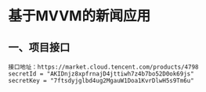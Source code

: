 # 基于MVVM的新闻应用

## 一、项目接口

```
接口地址：https://market.cloud.tencent.com/products/4798
secretId = "AKIDnjz8xpfrnajD4jttiwh7z4b7bo52D0ok69js"
secretKey = "7ftsdyjglbd4ug2MgauW1Doa1KvrDlwH5s9Tm6u"
```

